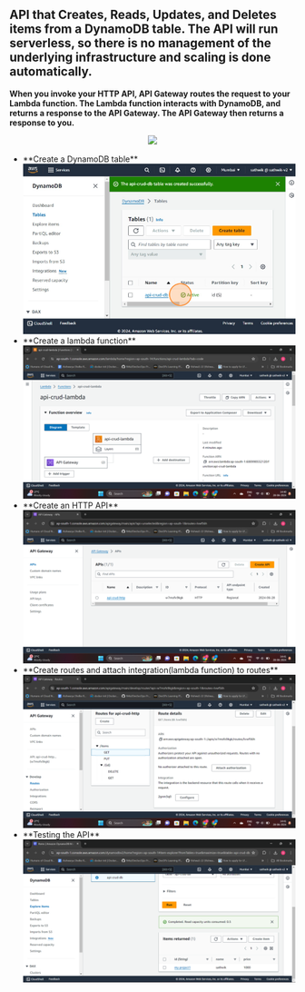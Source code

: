 <h2>API that Creates, Reads, Updates, and Deletes items from a DynamoDB table. The API will run serverless, so there is no management of the underlying infrastructure and scaling is done automatically.</h2>

**When you invoke your HTTP API, API Gateway routes the request to your Lambda function. The Lambda function interacts with DynamoDB, and returns a response to the API Gateway. The API Gateway then returns a response to you.**

<div align="center"><img src="https://github.com/Sathwik-git/api-http-crud/assets/126125648/3ebef6da-cf5a-41aa-8a1c-e5c6d9072c43"></div>

<ul>
<li>
    **Create a DynamoDB table**
    <img src="images/dynamodb.png">
</li>
<li>
    **Create a lambda function**
    <img src="images/lambda_fn.png">
</li>
<li>
    **Create an HTTP API**
    <img src="images/api.png">
</li>
<li>
    **Create routes and attach integration(lambda function) to routes**
    <img src="images/api_routes.png">
</li>
<li>
    **Testing the API**
    <img src="images/dynamodb_final.png">
</li>
</ul>


